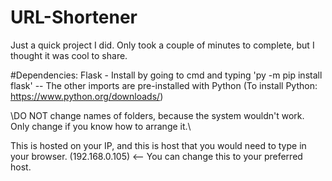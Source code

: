 # URL-Shortener
Just a quick project I did. Only took a couple of minutes to complete, but I thought it was cool to share.

#Dependencies:
Flask - Install by going to cmd and typing 'py -m pip install flask'
-- The other imports are pre-installed with Python (To install Python: https://www.python.org/downloads/)

\\DO NOT change names of folders, because the system wouldn't work. Only change if you know how to arrange it.\\

This is hosted on your IP, and this is host that you would need to type in your browser. (192.168.0.105) <-- You can change this to your preferred host.
